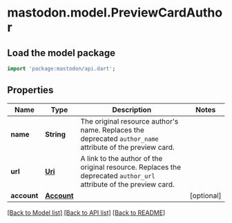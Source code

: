 # mastodon.model.PreviewCardAuthor

## Load the model package
```dart
import 'package:mastodon/api.dart';
```

## Properties
Name | Type | Description | Notes
------------ | ------------- | ------------- | -------------
**name** | **String** | The original resource author's name. Replaces the deprecated `author_name` attribute of the preview card. | 
**url** | [**Uri**](Uri.md) | A link to the author of the original resource. Replaces the deprecated `author_url` attribute of the preview card. | 
**account** | [**Account**](Account.md) |  | [optional] 

[[Back to Model list]](../README.md#documentation-for-models) [[Back to API list]](../README.md#documentation-for-api-endpoints) [[Back to README]](../README.md)


